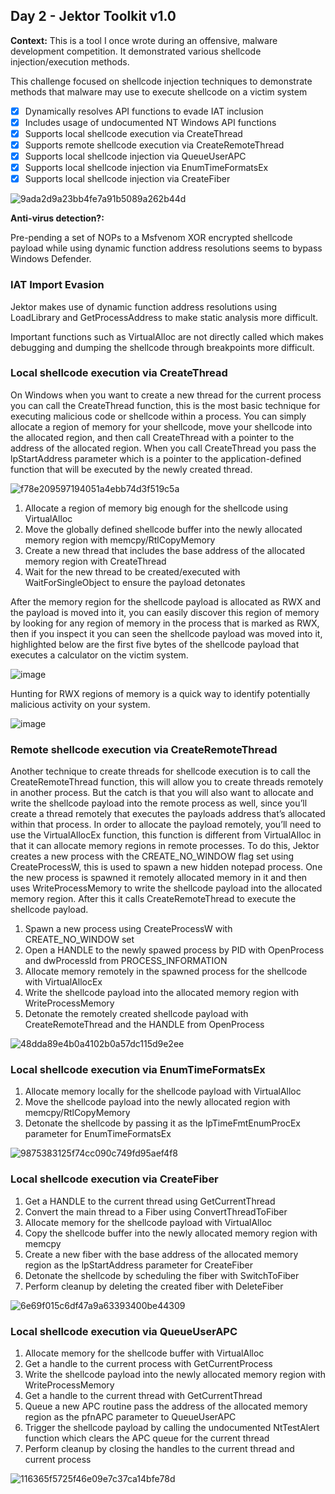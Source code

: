 ## Day 2 - Jektor Toolkit v1.0

**Context:** This is a tool I once wrote during an offensive, malware development competition. It demonstrated various shellcode injection/execution methods.

This challenge focused on shellcode injection techniques to demonstrate methods that malware may use to execute shellcode on a victim system

- [x] Dynamically resolves API functions to evade IAT inclusion
- [x] Includes usage of undocumented NT Windows API functions
- [x] Supports local shellcode execution via CreateThread
- [x] Supports remote shellcode execution via CreateRemoteThread
- [x] Supports local shellcode injection via QueueUserAPC
- [x] Supports local shellcode injection via EnumTimeFormatsEx
- [x] Supports local shellcode injection via CreateFiber

![9ada2d9a23bb4fe7a91b5089a262b44d](https://user-images.githubusercontent.com/70239991/124507514-71a30a80-ddbd-11eb-8c54-5755c596e8ed.png)

**Anti-virus detection?:**

Pre-pending a set of NOPs to a Msfvenom XOR encrypted shellcode payload while using dynamic function address resolutions seems to bypass Windows Defender.

### IAT Import Evasion

Jektor makes use of dynamic function address resolutions using LoadLibrary and GetProcessAddress to make static analysis more difficult.

Important functions such as VirtualAlloc are not directly called which makes debugging and dumping the shellcode through breakpoints more difficult.

### Local shellcode execution via CreateThread

On Windows when you want to create a new thread for the current process you can call the CreateThread function, this is the most basic technique for executing malicious code or shellcode within a process. You can simply allocate a region of memory for your shellcode, move your shellcode into the allocated region, and then call CreateThread with a pointer to the address of the allocated region. When you call CreateThread you pass the lpStartAddress
parameter which is a pointer to the application-defined function that will be executed by the newly created thread. 

![f78e209597194051a4ebb74d3f519c5a](https://user-images.githubusercontent.com/70239991/124507531-7a93dc00-ddbd-11eb-8e07-350720a94f3f.png)

1.  Allocate a region of memory big enough for the shellcode using VirtualAlloc
2.  Move the globally defined shellcode buffer into the newly allocated memory region with memcpy/RtlCopyMemory
3.  Create a new thread that includes the base address of the allocated memory region with CreateThread
4.  Wait for the new thread to be created/executed with WaitForSingleObject to ensure the payload detonates

After the memory region for the shellcode payload is allocated as RWX and the payload is moved into it, you can easily discover this region of memory by looking for any region of memory in the process that is marked as RWX, then if you inspect it you can seen the shellcode payload was moved into it, highlighted below are the first five bytes of the shellcode payload that executes a calculator on the victim system.

![image](https://user-images.githubusercontent.com/70239991/126000980-f0e774cf-ede3-469c-a2d0-cc4c416f4392.png)

Hunting for RWX regions of memory is a quick way to identify potentially malicious activity on your system.

![image](https://user-images.githubusercontent.com/70239991/126001037-6916ec4f-456c-4f47-922b-dc77fde403af.png)

### Remote shellcode execution via CreateRemoteThread

Another technique to create threads for shellcode execution is to call the CreateRemoteThread function, this will allow you to create threads remotely in another process. But the catch is that you will also want to allocate and write the shellcode payload into the remote process as well, since you’ll create a thread remotely that executes the payloads address that’s allocated within that process. In order to allocate the payload remotely, you’ll need to use the VirtualAllocEx function, this function is different from VirtualAlloc in that it can allocate memory regions in remote processes. To do this, Jektor creates a new process with the CREATE_NO_WINDOW flag set using CreateProcessW, this is used to spawn a new hidden notepad process. One the new process is spawned it remotely allocated memory in it and then uses WriteProcessMemory to write the shellcode payload into the allocated memory region. After this it calls CreateRemoteThread to execute the shellcode payload.

1.  Spawn a new process using CreateProcessW with CREATE\_NO\_WINDOW set
2.  Open a HANDLE to the newly spawed process by PID with OpenProcess and dwProcessId from PROCESS_INFORMATION
3.  Allocate memory remotely in the spawned process for the shellcode with VirtualAllocEx
4.  Write the shellcode payload into the allocated memory region with WriteProcessMemory
5.  Detonate the remotely created shellcode payload with CreateRemoteThread and the HANDLE from OpenProcess

![48dda89e4b0a4102b0a57dc115d9e2ee](https://user-images.githubusercontent.com/70239991/124507544-8089bd00-ddbd-11eb-8ddc-5f117dd1159a.png)

### Local shellcode execution via EnumTimeFormatsEx

1.  Allocate memory locally for the shellcode payload with VirtualAlloc
2.  Move the shellcode payload into the newly allocated region with memcpy/RtlCopyMemory
3.  Detonate the shellcode by passing it as the lpTimeFmtEnumProcEx parameter for EnumTimeFormatsEx

![9875383125f74cc090c749fd95aef4f8](https://user-images.githubusercontent.com/70239991/124507573-913a3300-ddbd-11eb-8bcc-e95f861e1607.png)

### Local shellcode execution via CreateFiber

1. Get a HANDLE to the current thread using GetCurrentThread
2. Convert the main thread to a Fiber using ConvertThreadToFiber
3. Allocate memory for the shellcode payload with VirtualAlloc
4. Copy the shellcode buffer into the newly allocated memory region with memcpy
5. Create a new fiber with the base address of the allocated memory region as the lpStartAddress parameter for CreateFiber
6. Detonate the shellcode by scheduling the fiber with SwitchToFiber
7. Perform cleanup by deleting the created fiber with DeleteFiber

![6e69f015c6df47a9a63393400be44309](https://user-images.githubusercontent.com/70239991/124507585-9bf4c800-ddbd-11eb-8a06-2c48da041a17.png)

### Local shellcode execution via QueueUserAPC

1. Allocate memory for the shellcode buffer with VirtualAlloc
2. Get a handle to the current process with GetCurrentProcess
3. Write the shellcode payload into the newly allocated memory region with WriteProcessMemory
4. Get a handle to the current thread with GetCurrentThread
5. Queue a new APC routine pass the address of the allocated memory region as the pfnAPC parameter to QueueUserAPC 
6. Trigger the shellcode payload by calling the undocumented NtTestAlert function which clears the APC queue for the current thread
7. Perform cleanup by closing the handles to the current thread and current process

![116365f5725f46e09e7c37ca14bfe78d](https://user-images.githubusercontent.com/70239991/124507598-a1521280-ddbd-11eb-95d1-ea3867e77f41.png)
